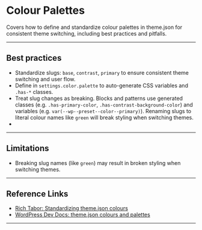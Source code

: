 # Colour Palettes
Covers how to define and standardize colour palettes in theme.json for consistent theme switching, including best practices and pitfalls.

---

## Best practices
- Standardize slugs: `base`, `contrast`, `primary` to ensure consistent theme switching and user flow. 
- Define in `settings.color.palette` to auto-generate CSS variables and `.has-*` classes.
- Treat slug changes as breaking. Blocks and patterns use generated classes (e.g. `.has-primary-color`, `.has-contrast-background-color`) and variables (e.g. `var(--wp--preset--color--primary)`). Renaming slugs to literal colour names like `green` will break styling when switching themes.
- 

---

## Limitations
- Breaking slug names (like `green`) may result in broken styling when switching themes.

---


## Reference Links
- [Rich Tabor: Standardizing theme.json colours](https://rich.blog/standardizing-theme-json-colours/)
- [WordPress Dev Docs: theme.json colours and palettes](https://developer.wordpress.org/block-editor/how-to-guides/themes/theme-json/#colours)



---
